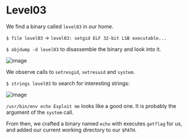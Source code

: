# Level03

We find a binary called `level03` in our home.

`$ file level03` -> `level03: setgid ELF 32-bit LSB executable...`

`$ objdump -d level03` to disassemble the binary and look into it.

![image](https://user-images.githubusercontent.com/29956389/92146552-2d9c4d80-ee1a-11ea-9072-f955e2db83f9.png)

We observe calls to `setresgid`, `setresuid` and `system`.

`$ strings level03` to search for interesting strings:

![image](https://user-images.githubusercontent.com/29956389/92147158-fed2a700-ee1a-11ea-8c2e-f003a4b746b8.png)

`/usr/bin/env echo Exploit me` looks like a good one. It is probably the argument of the `system` call.

From then, we crafted a binary named `echo` with executes `getflag` for us, and added our current working directory to our `$PATH`.
